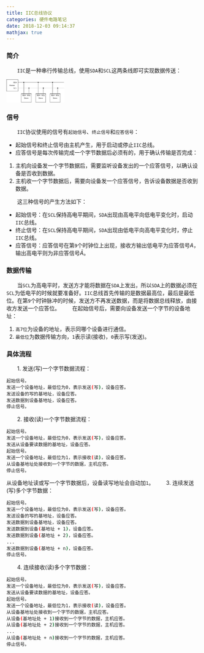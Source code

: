 ```yaml
---
title: IIC总线协议
categories: 硬件电路笔记
date: 2018-12-03 09:14:37
mathjax: true
---
```

### 简介

&emsp;&emsp;`IIC`是一种串行传输总线，使用`SDA`和`SCL`这两条线即可实现数据传送：<!--more-->

<img src="./IIC总线协议/IIC总线.jpg" width=30%>

### 信号

&emsp;&emsp;`IIC`协议使用的信号有`起始信号`、`终止信号`和`应答信号`：

- 起始信号和终止信号由主机产生，用于启动或停止`IIC`总线。
- 应答信号是每次传输完成一个字节数据后必须有的，用于确认传输是否完成：

1. 主机向设备发一个字节数据后，需要监听设备发出的一个应答信号，以确认设备是否收到数据。
2. 主机收一个字节数据后，需要向设备发一个应答信号，告诉设备数据是否收到数据。

&emsp;&emsp;这三种信号的产生方法如下：

- 起始信号：在`SCL`保持高电平期间，`SDA`出现由高电平向低电平变化时，启动`IIC`总线。
- 终止信号：在`SCL`保持高电平期间，`SDA`出现由低电平向高电平变化时，停止`IIC`总线。
- 应答信号：应答信号在第`9`个时钟位上出现，接收方输出低电平为应答信号$A$，输出高电平则为非应答信号$\bar{A}$。

### 数据传输

&emsp;&emsp;当`SCL`为高电平时，发送方才能将数据在`SDA`上发出，所以`SDA`上的数据必须在`SCL`为低电平的时候就要准备好。`IIC`总线首先传输的是数据最高位，最后是最低位。在第`9`个时钟脉冲的时候，发送方不再发送数据，而是将数据总线释放，由接收方发送一个应答位。
&emsp;&emsp;在起始信号后，需要向设备发送一个字节的设备地址：

1. `高7位`为设备的地址，表示同哪个设备进行通信。
2. `最低位`为数据传输方向，`1`表示读(接收)，`0`表示写(发送)。

### 具体流程

&emsp;&emsp;1. 发送(写)一个字节数据流程：

``` bash
起始信号。
发送一个设备地址，最低位为0，表示发送(写)，设备应答。
发送设备的写的基地址，设备应答。
发送数据到设备基地址，设备应答。
停止信号。
```

&emsp;&emsp;2. 接收(读)一个字节数据流程：

``` bash
起始信号。
发送一个设备地址，最低位为0，表示发送(写)，设备应答。
发送从设备要读数据的基地址，设备应答。
起始信号。
发送一个设备地址，最低位为1，表示接收(读)，设备应答。
从设备基地址处接收到一个字节的数据，主机应答。
停止信号。
```

从设备地址读或写一个字节数据后，设备读写地址会自动加`1`。
&emsp;&emsp;3. 连续发送(写)多个字节数据：

``` bash
起始信号。
发送一个设备地址，最低位为0，表示发送(写)，设备应答。
发送设备的写的基地址，设备应答。
发送数据到设备基地址，设备应答。
发送数据到设备(基地址 + 1)，设备应答。
发送数据到设备(基地址 + 2)，设备应答。
...
发送数据到设备(基地址 + n)，设备应答。
停止信号。
```

&emsp;&emsp;4. 连续接收(读)多个字节数据：

``` bash
起始信号。
发送一个设备地址，最低位为0，表示发送(写)，设备应答。
发送从设备要读数据的基地址，设备应答。
起始信号。
发送一个设备地址，最低位为1，表示接收(读)，设备应答。
从设备基地址处接收到一个字节的数据，主机应答。
从设备(基地址处 + 1)接收到一个字节的数据，主机应答。
从设备(基地址处 + 2)接收到一个字节的数据，主机应答。
...
从设备(基地址处 + n)接收到一个字节的数据，主机应答。
停止信号。
```